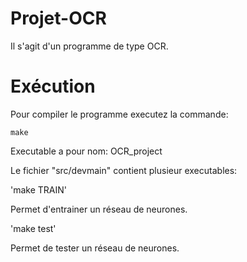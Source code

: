 # Projet-OCR

Il s'agit d'un programme de type OCR.

# Exécution
Pour compiler le programme executez la commande:

`make`

Executable a pour nom: OCR_project


Le fichier "src/devmain" contient plusieur executables:

'make TRAIN'

Permet d'entrainer un réseau de neurones.

'make test'

Permet de tester un réseau de neurones.
